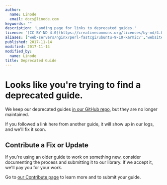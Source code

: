 ```yaml
---
author:
  name: Linode
  email: docs@linode.com
keywords: ""
description: 'Landing page for links to deprecated guides.'
license: '[CC BY-ND 4.0](https://creativecommons.org/licenses/by-nd/4.0)'
aliases: ['web-servers/nginx/perl-fastcgi/ubuntu-9-10-karmic/','websites/nginx/nginx-and-perlfastcgi-on-ubuntu-9-10-karmic/', 'web-servers/nginx/installation/ubuntu-9-10-karmic/', 'databases/postgresql/fedora-14/', 'email/postfix/dovecot-system-users-ubuntu-10-04-lucid/', 'email/postfix/postfix-dovecot-and-system-user-accounts-on-ubuntu-10-04-lucid/', 'email/postfix/dovecot-system-users-debian-6-squeeze/', 'email/postfix/postfix-dovecot-and-system-user-accounts-on-debian-6-squeeze/', 'email/postfix/dovecot-system-users-ubuntu-10-10-maverick/', 'email/postfix/postfix-dovecot-and-system-user-accounts-on-ubuntu-10-10-maverick/', 'databases/mysql/standalone-mysql-server/', 'web-servers/apache/installation/ubuntu-9-04-jaunty/', 'websites/apache/apache-2-web-server-on-ubuntu-9-04-jaunty/', 'web-servers/apache/apache-2-web-server-on-ubuntu-9-04-jaunty/', 'server-monitoring/munin/ubuntu-12-04-precise-pangolin/', 'uptime/monitoring/monitoring-server-with-munin-on-ubuntu-12-04-precise-pangolin/', 'uptime/monitoring/deploy-munin-to-monitor-servers-on-ubuntu-12-04/', 'web-servers/nginx/php-fastcgi/ubuntu-9-10-karmic/', 'websites/nginx/nginx-and-phpfastcgi-on-ubuntu-9-10-karmic/', 'web-servers/nginx/nginx-and-phpfastcgi-on-ubuntu-9-10-karmic/']
published: 2017-11-14
modified: 2017-11-14
modified_by:
  name: Linode
title: Deprecated Guide
---
```


# Looks like you're trying to find a deprecated guide.

We keep our deprecated guides [in our GitHub repo](https://github.com/linode/docs/tree/master/docs), but they are no longer maintained.

If you followed a link here from another guide, it will show up in our logs, and we'll fix it soon.

## Contribute a Fix or Update

If you're using an older guide to work on something new, consider documenting the process and submitting it to our library. If we accept it, we'll pay you for your work.

Go to [our Contribute page](/docs/contribute) to learn more and to submit your guide.
